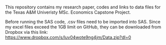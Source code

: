 This repository contains my research paper, codes and links to data files for the Texas A&M Univeristy MSc. Economics Capstone Project.

Before running the SAS code, .csv files need to be imported into SAS. Since my excel files exceed the 1GB limit on GitHub, they can be downloaded from Dropbox via this link: https://www.dropbox.com/s/luv04wote9ng4jm/Data.zip?dl=0
